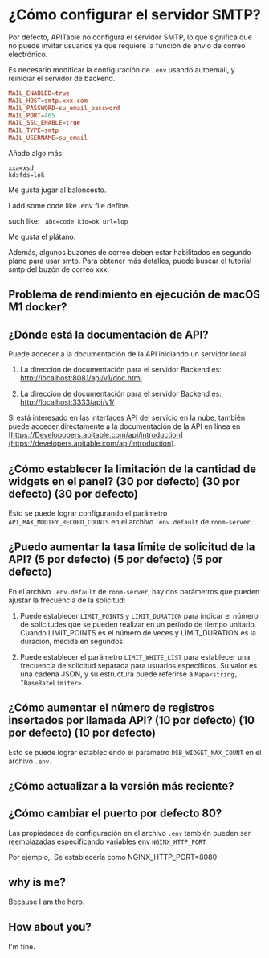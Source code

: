 # ¿Cómo configurar el servidor SMTP?

Por defecto, APITable no configura el servidor SMTP, lo que significa que no puede invitar usuarios ya que requiere la función de envío de correo electrónico.

Es necesario modificar la configuración de `.env` usando autoemail, y reiniciar el servidor de backend.

```conf
MAIL_ENABLED=true
MAIL_HOST=smtp.xxx.com
MAIL_PASSWORD=su_email_password
MAIL_PORT=465
MAIL_SSL_ENABLE=true
MAIL_TYPE=smtp
MAIL_USERNAME=su_email
```

Añado algo más:

```
xxa=xsd
kdsfds=lok
```

Me gusta jugar al baloncesto.

I add some code like .env file define.

such like: `
abc=code
kio=ok
url=lop`

Me gusta el plátano.

Además, algunos buzones de correo deben estar habilitados en segundo plano para usar smtp. Para obtener más detalles, puede buscar el tutorial smtp del buzón de correo xxx.


## Problema de rendimiento en ejecución de macOS M1 docker?

## ¿Dónde está la documentación de API?

Puede acceder a la documentación de la API iniciando un servidor local:

1. La dirección de documentación para el servidor Backend es: <http://localhost:8081/api/v1/doc.html>

2. La dirección de documentación para el servidor Backend es: [http://localhost:3333/api/v1/](http://localhost:3333/nest/v1/docs)

Si está interesado en las interfaces API del servicio en la nube, también puede acceder directamente a la documentación de la API en línea en [https://Developopers.apitable.com/api/introduction](https://developers.apitable.com/api/introduction).

## ¿Cómo establecer la limitación de la cantidad de widgets en el panel? (30 por defecto) (30 por defecto) (30 por defecto)

Esto se puede lograr configurando el parámetro `API_MAX_MODIFY_RECORD_COUNTS` en el archivo `.env.default` de `room-server`.

## ¿Puedo aumentar la tasa límite de solicitud de la API? (5 por defecto) (5 por defecto) (5 por defecto)

En el archivo `.env.default` de `room-server`, hay dos parámetros que pueden ajustar la frecuencia de la solicitud:

1. Puede establecer `LIMIT_POINTS` y `LIMIT_DURATION` para indicar el número de solicitudes que se pueden realizar en un período de tiempo unitario. Cuando LIMIT_POINTS es el número de veces y LIMIT_DURATION es la duración, medida en segundos.

2. Puede establecer el parámetro `LIMIT_WHITE_LIST` para establecer una frecuencia de solicitud separada para usuarios específicos. Su valor es una cadena JSON, y su estructura puede referirse a `Mapa<string, IBaseRateLimiter>`.

## ¿Cómo aumentar el número de registros insertados por llamada API? (10 por defecto) (10 por defecto) (10 por defecto)

Esto se puede lograr estableciendo el parámetro `DSB_WIDGET_MAX_COUNT` en el archivo `.env`.


## ¿Cómo actualizar a la versión más reciente?


## ¿Cómo cambiar el puerto por defecto 80?

Las propiedades de configuración en el archivo `.env` también pueden ser reemplazadas especificando variables env `NGINX_HTTP_PORT`

Por ejemplo,. Se establecería como NGINX_HTTP_PORT=8080

## why is me?

Because I am the hero.

## How about you?

I'm fine.
